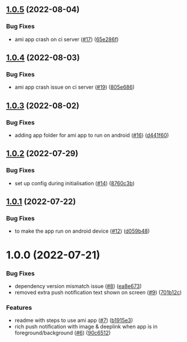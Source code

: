 ## [1.0.5](https://github.com/customerio/amiapp-reactnative/compare/1.0.4...1.0.5) (2022-08-04)


### Bug Fixes

* ami app crash on ci server ([#17](https://github.com/customerio/amiapp-reactnative/issues/17)) ([65e286f](https://github.com/customerio/amiapp-reactnative/commit/65e286f370026d22c07b8cfd2aa3855cd6400a80))

## [1.0.4](https://github.com/customerio/amiapp-reactnative/compare/1.0.3...1.0.4) (2022-08-03)


### Bug Fixes

* ami app crash issue on ci server ([#19](https://github.com/customerio/amiapp-reactnative/issues/19)) ([805e686](https://github.com/customerio/amiapp-reactnative/commit/805e686d024d36fea1db19f1c76a9a5ae2e2647d))

## [1.0.3](https://github.com/customerio/amiapp-reactnative/compare/1.0.2...1.0.3) (2022-08-02)


### Bug Fixes

* adding app folder for ami app to run on android  ([#16](https://github.com/customerio/amiapp-reactnative/issues/16)) ([d441f60](https://github.com/customerio/amiapp-reactnative/commit/d441f60faea8dc4fccc453b6f7a33d3cf9f162fd))

## [1.0.2](https://github.com/customerio/amiapp-reactnative/compare/1.0.1...1.0.2) (2022-07-29)


### Bug Fixes

* set up config during initialisation ([#14](https://github.com/customerio/amiapp-reactnative/issues/14)) ([8760c3b](https://github.com/customerio/amiapp-reactnative/commit/8760c3bf28aed7415db34662ce68ede94160a965))

## [1.0.1](https://github.com/customerio/amiapp-reactnative/compare/1.0.0...1.0.1) (2022-07-22)


### Bug Fixes

* to make the app run on android device ([#12](https://github.com/customerio/amiapp-reactnative/issues/12)) ([d059b48](https://github.com/customerio/amiapp-reactnative/commit/d059b48ef074e420b7ae4ba85252f17aab9f821a))

# 1.0.0 (2022-07-21)


### Bug Fixes

* dependency version mismatch issue ([#8](https://github.com/customerio/amiapp-reactnative/issues/8)) ([ea8e673](https://github.com/customerio/amiapp-reactnative/commit/ea8e673bba5e1ced122c6eafa0e0fed951bc8d0a))
* removed extra push notification text shown on screen ([#9](https://github.com/customerio/amiapp-reactnative/issues/9)) ([701b12c](https://github.com/customerio/amiapp-reactnative/commit/701b12cf803d92fc6ff2c146932db4f5c0bd525a))


### Features

* readme with steps to use ami app ([#7](https://github.com/customerio/amiapp-reactnative/issues/7)) ([b1915e3](https://github.com/customerio/amiapp-reactnative/commit/b1915e3adb4a813f7b7228afb618fe785e170731))
* rich push notification with image & deeplink when app is in foreground/background ([#6](https://github.com/customerio/amiapp-reactnative/issues/6)) ([90c6512](https://github.com/customerio/amiapp-reactnative/commit/90c651288d449efc02e9f964da35c334342e367a))
